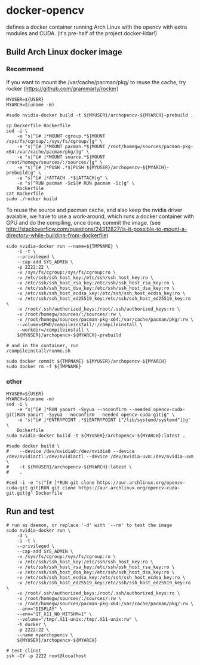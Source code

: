 
# docker-opencv
defines a docker container running Arch Linux with the opencv with extra modules and CUDA.
(it's pre-half of the project docker-lidar!)

## Build Arch Linux docker image

### Recommend

If you want to mount the /var/cache/pacman/pkg/ to reuse the cache, try rocker (https://github.com/grammarly/rocker)

    MYUSER=${USER}
    MYARCH=$(uname -m)

    #sudo nvidia-docker build -t ${MYUSER}/archopencv-${MYARCH}-prebuild .

    cp Dockerfile Rockerfile
    sed -i \
        -e "s|^[# ]*MOUNT cgroup.*$|MOUNT /sys/fs/cgroup/:/sys/fs/cgroup/|g" \
        -e "s|^[# ]*MOUNT pacman.*$|MOUNT /root/homegw/sources/pacman-pkg-x64:/var/cache/pacman/pkg/|g" \
        -e "s|^[# ]*MOUNT source.*$|MOUNT /root/homegw/sources/:/sources/|g" \
        -e "s|^[# ]*PUSH .*$|PUSH ${MYUSER}/archopencv-${MYARCH}-prebuild|g" \
        -e "s|^[# ]*ATTACH .*$|ATTACH|g" \
        -e "s|^RUN pacman -Sc$|# RUN pacman -Sc|g" \
        Rockerfile
    cat Rockerfile
    sudo ./rocker build

To reuse the source and pacman cache, and also keep the nvidia driver avaiable,
we have to use a work-around, which runs a docker container with GPU and do the compiling,
once done, commit the image. (see http://stackoverflow.com/questions/24312827/is-it-possible-to-mount-a-directory-while-building-from-dockerfile)

    sudo nvidia-docker run --name=${TMPNAME} \
        -i -t \
        --privileged \
        --cap-add SYS_ADMIN \
        -p 2222:22 \
        -v /sys/fs/cgroup:/sys/fs/cgroup:ro \
        -v /etc/ssh/ssh_host_key:/etc/ssh/ssh_host_key:ro \
        -v /etc/ssh/ssh_host_rsa_key:/etc/ssh/ssh_host_rsa_key:ro \
        -v /etc/ssh/ssh_host_dsa_key:/etc/ssh/ssh_host_dsa_key:ro \
        -v /etc/ssh/ssh_host_ecdsa_key:/etc/ssh/ssh_host_ecdsa_key:ro \
        -v /etc/ssh/ssh_host_ed25519_key:/etc/ssh/ssh_host_ed25519_key:ro \
        -v /root/.ssh/authorized_keys:/root/.ssh/authorized_keys:ro \
        -v /root/homegw/sources/:/sources/:rw \
        -v /root/homegw/sources/pacman-pkg-x64:/var/cache/pacman/pkg/:rw \
        --volume=$PWD/compileinstall/:/compileinstall \
        --workdir=/compileinstall \
        ${MYUSER}/archopencv-${MYARCH}-prebuild

    # and in the container, run
    /compileinstall/runme.sh

    sudo docker commit ${TMPNAME} ${MYUSER}/archopencv-${MYARCH}
    sudo docker rm -f ${TMPNAME}

### other

    MYUSER=${USER}
    MYARCH=$(uname -m)
    sed -i \
        -e "s|^[# ]*RUN yaourt -Syyua --noconfirm --needed opencv-cuda-git|RUN yaourt -Syyua --noconfirm --needed opencv-cuda-git|g" \
        -e 's|^[# ]*ENTRYPOINT .*$|ENTRYPOINT ["/lib/systemd/systemd"]|g' \
        Dockerfile
    sudo nvidia-docker build -t ${MYUSER}/archopencv-${MYARCH}:latest .

    #sudo docker build \
    #    --device /dev/nvidia0:/dev/nvidia0 --device /dev/nvidiactl:/dev/nvidiactl --device /dev/nvidia-uvm:/dev/nvidia-uvm \
    #    -t ${MYUSER}/archopencv-${MYARCH}:latest \
    #    .

    #sed -i -e "s|^[# ]*RUN git clone https://aur.archlinux.org/opencv-cuda-git.git|RUN git clone https://aur.archlinux.org/opencv-cuda-git.git|g" Dockerfile

## Run and test

    # run as daemon, or replace '-d' with '--rm' to test the image
    sudo nvidia-docker run \
        -d \
        -i -t \
        --privileged \
        --cap-add SYS_ADMIN \
        -v /sys/fs/cgroup:/sys/fs/cgroup:ro \
        -v /etc/ssh/ssh_host_key:/etc/ssh/ssh_host_key:ro \
        -v /etc/ssh/ssh_host_rsa_key:/etc/ssh/ssh_host_rsa_key:ro \
        -v /etc/ssh/ssh_host_dsa_key:/etc/ssh/ssh_host_dsa_key:ro \
        -v /etc/ssh/ssh_host_ecdsa_key:/etc/ssh/ssh_host_ecdsa_key:ro \
        -v /etc/ssh/ssh_host_ed25519_key:/etc/ssh/ssh_host_ed25519_key:ro \
        -v /root/.ssh/authorized_keys:/root/.ssh/authorized_keys:ro \
        -v /root/homegw/sources/:/sources/:rw \
        -v /root/homegw/sources/pacman-pkg-x64:/var/cache/pacman/pkg/:rw \
        --env="DISPLAY" \
        --env="QT_X11_NO_MITSHM=1" \
        --volume="/tmp/.X11-unix:/tmp/.X11-unix:rw" \
        -h docker \
        -p 2222:22 \
        --name myarchopencv \
        ${MYUSER}/archopencv-${MYARCH}

    # test clinet
    ssh -CY -p 2222 root@localhost







